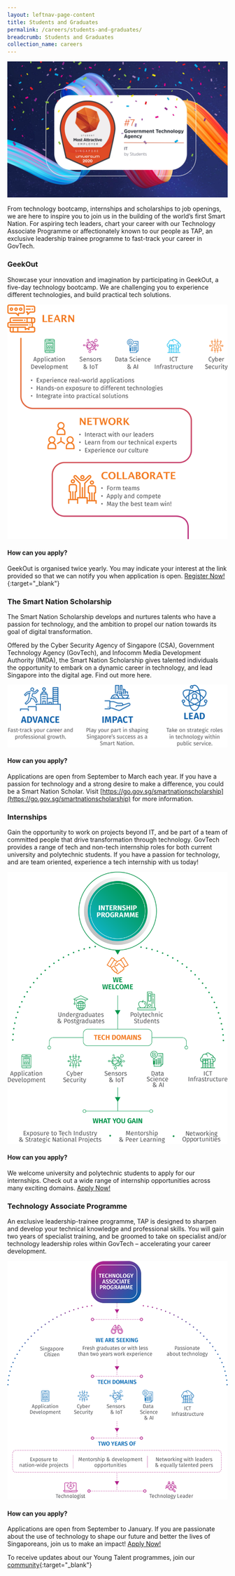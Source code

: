 ```yaml
---
layout: leftnav-page-content
title: Students and Graduates
permalink: /careers/students-and-graduates/
breadcrumb: Students and Graduates
collection_name: careers
---
```


![GovTech is a top ten IT firm in 2020](/images/careers/govtech-universum-top-ten-singapore-2020.jpg)

From technology bootcamp, internships and scholarships to job openings, we are here to inspire you to join us in the building of the world’s first Smart Nation.  For aspiring tech leaders, chart your career with our Technology Associate Programme or affectionately known to our people as TAP, an exclusive leadership trainee programme to fast-track your career in GovTech.

### **GeekOut**
Showcase your innovation and imagination by participating in GeekOut, a five-day technology bootcamp. We are challenging you to experience different technologies, and build practical tech solutions. 

![Alternative text for screen readers](/images/careers/GeekOut_Infographic_small.png) 

#### **How can you apply?**
GeekOut is organised twice yearly. You may indicate your interest at the link provided so that we can notify you when application is open. [Register Now!](https://form.gov.sg/forms/govtech/5bb6d8c0df1bd8000f5040d3){:target="_blank"}


### **The Smart Nation Scholarship**
The Smart Nation Scholarship develops and nurtures talents who have a passion for technology, and the ambition to propel our nation towards its goal of digital transformation.

Offered by the Cyber Security Agency of Singapore (CSA), Government Technology Agency (GovTech), and Infocomm Media Development Authority (IMDA), the Smart Nation Scholarship gives talented individuals the opportunity to embark on a dynamic career in technology, and lead Singapore into the digital age. Find out more here.

![Alternative text for screen readers](/images/careers/SNS_Infographic.png) 

#### **How can you apply?**
Applications are open from September to March each year. If you have a passion for technology and a strong desire to make a difference, you could be a Smart Nation Scholar. Visit [https://go.gov.sg/smartnationscholarship](https://go.gov.sg/smartnationscholarship) for more information. 

### **Internships**
Gain the opportunity to work on projects beyond IT, and be part of a team of committed people that drive transformation through technology. GovTech provides a range of tech and non-tech internship roles for both current university and polytechnic students. If you have a passion for technology, and are team oriented, experience a tech internship with us today!

![Alternative text for screen readers](/images/careers/Internship_Infographic.png)   

#### **How can you apply?**
We welcome university and polytechnic students to apply for our internships. Check out a wide range of internship opportunities across many exciting domains. [Apply Now!](https://go.gov.sg/govtechjobs)

### **Technology Associate Programme**
An exclusive leadership-trainee programme, TAP is designed to sharpen and develop your technical knowledge and professional skills. You will gain two years of specialist training, and be groomed to take on specialist and/or technology leadership roles within GovTech – accelerating your career development. 

![Alternative text for screen readers](/images/careers/TAP_Infographic.png)   

#### **How can you apply?**
Applications are open from September to January. If you are passionate about the use of technology to shape our future and better the lives of Singaporeans, join us to make an impact! [Apply Now!](https://go.gov.sg/govtechjobs)


To receive updates about our Young Talent programmes, join our [community](https://form.gov.sg/forms/govtech/5bb6d8c0df1bd8000f5040d3){:target="_blank"}
